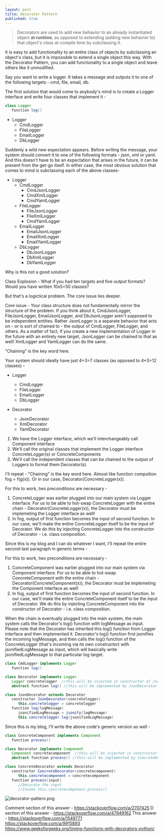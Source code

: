 ```yaml
---
layout: post
title: Decorator Pattern
published: true
---
```


>Decorators are used to add new behavior to an already instantiated object **at runtime**, as opposed to extending (adding new behavior to) that object's class at compile time by subclassing it.

It is easy to add functionality to an entire class of objects by subclassing an object's class, but it is impossible to extend a single object this way. With the Decorator Pattern, you can add functionality to a single object and leave others like it unmodified.

Say you want to write a logger. It takes a message and outputs it to one of the following targets - cmd, file, email, db. 

The first solution that would come to anybody's mind is to create a Logger interface and write four classes that implement it - 

```java
class Logger
   function log()
```

* Logger
    * CmdLogger
    * FileLogger
    * EmailLogger
    * DbLogger

Suddenly a wild new expectation appears. Before writing the message, your system should convert it to one of the following formats - json, xml or yaml. And this doesn't have to be an expectation that arises in the future, it can be present from the get-go itself. In either case, the most obvious solution that comes to mind is subclassing each of the above classes-

* Logger
    * CmdLogger
        * CmdJsonLogger
        * CmdXmlLogger
        * CmdYamlLogger
    * FileLogger
        * FileJsonLogger
        * FileXmlLogger
        * CmdYamlLogger
    * EmailLogger
        * EmailJsonLogger
        * EmailXmlLogger
        * EmailYamlLogger
    * DbLogger
        * DbJsonLogger
        * DbXmlLogger
        * DbYamlLogger


Why is this not a good solution?

Class Explosion - What if you had ten targets and five output formats? Would you have written 10x5=50 classes?

But that's a logictical problem. The core issue lies deeper. 

Core issue - Your class structure does not fundamentally mirror the structure of the problem. If you think about it, CmdJsonLogger, FileJsonLogger, EmailJsonLogger, and DbJsonLogger aren't supposed to be independent entities. Rather JsonLogger is a separate behavior that acts on - or is sort of chained to - the output of CmdLogger, FileLogger, and others. As a matter of fact, if you create a new implementation of Logger in the future with an entirely new target, JsonLogger can be chained to that as well! XmlLogger and YamlLogger can do the same.

"Chaining" is the key word here.

Your system should ideally have just 4+3=7 classes (as opposed to 4\*3=12 classes) - 

* Logger
    * CmdLogger
    * FileLogger
    * EmailLogger
    * DbLogger
  
 * Decorator
   * JsonDecorator
   * XmlDecorator
   * YamlDecorator


1. We have the Logger interface, which we'll interchangeably call Component interface
2. We'll call the original classes that implement the Logger interface ConcreteLogger(s) or ConcreteComponents
3. We'll call the independent classes that can be chained to the output of Loggers to format them Decorator(s).


I'll repeat - "Chaining" is the key word here. Almost like function compsition fog = f(g(x)). Or in our case, Decorator(ConcreteLogger(x)).

For this to work, two preconditions are necessary - 
1. ConcreteLogger was earlier plugged into our main system via Logger interface. For us to be able to hot-swap ConcreteLogger with the entire chain -  Decorator(ConcreteLogger(x)), the Decorator must be implemeting the Logger interface as well!
2. In fog, output of first function becomes the input of second function. In our case, we'll make the entire ConcreteLogger itself to be the input of Decorator. We do this by injecting ConcreteLogger into the constructor of Decorator - i.e. class composition. 

Since this is my blog and I can do whatever I want, I'll repeat the entire second-last paragraph in generic terms - 

For this to work, two preconditions are necessary - 
1. ConcreteComponent was earlier plugged into our main system via Component interface. For us to be able to hot-swap ConcreteComponent with the entire chain -  Decorator(ConcreteComponent(x)), the Decorator must be implemeting the Component interface as well!
2. In fog, output of first function becomes the input of second function. In our case, we'll make the entire ConcreteComponent itself to be the input of Decorator. We do this by injecting ConcreteComponent into the constructor of Decorator - i.e. class composition. 


When the chain is eventually plugged into the main system, the main system calls the Decorator's log() function with logMessage as input. Please note that the Decorator has inherited this log() function from Logger interface and then implemented it. Decorator's log() function first jsonifies the incoming logMessage, and then calls the log() function of the ConcreteLogger (that's incoming via its own constructor) with jsonifiedLogMessage as input, which will basically write jsonifiedLogMessage to that particular log target.


```java
class CmdLogger implements Logger
   function log()
```
```java
class Decorator implements Logger
   Logger concretelogger  //this will be injected in constructor of JsonDecorator
   abstract function log() //this will be implemented by JsonDecorator
```
```java
class JsonDecorator extends Decorator
   constructor JsonDecorator(concretelogger)
      this.concretelogger = concretelogger
   function log(logMessage)
      jsonifiedLogMessage = jsonify(logMessage)
      this.concretelogger.log(jsonifiedLogMessage)
```

Since this is my blog, I'll write the above code's generic version as well - 



```java
class ConcreteComponent implements Component
   function process()
```
```java
class Decorator implements Component
   Component concretecomponent  //this will be injected in constructor of ConcreteDecorator
   abstract function process() //this will be implemented by ConcreteDecorator
```
```java
class ConcreteDecorator extends Decorator
   constructor ConcreteDecorator(concretecomponent)
      this.concretecomponent = concretecomponent
   function process(input)
      //Decorate the input
      //Invoke this.concretecomponent.process()
```

![decorator-pattern.png]({{site.baseurl}}/images/decorator-pattern/decorator-uml.png)


Comment section of this answer - https://stackoverflow.com/a/2707425
D section of this answer - https://stackoverflow.com/a/47949162
This answer - https://stackoverflow.com/a/1549771
https://stackoverflow.com/a/9915893
https://www.geeksforgeeks.org/timing-functions-with-decorators-python/
